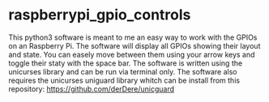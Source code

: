 # raspberrypi_gpio_controls
This python3 software is meant to me an easy way to work with the GPIOs on an Raspberry Pi. The software will display all GPIOs showing their layout and state. You can easely move between them using your arrow keys and toggle their staty with the space bar. The software is written using the unicurses library and can be run via terminal only. The software also requires the unicurses uniguard library whitch can be install from this repository: https://github.com/derDere/unicguard
